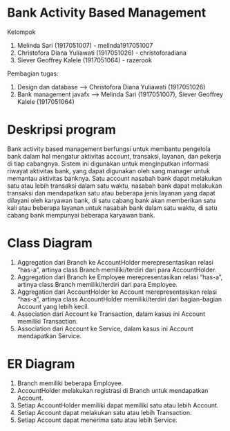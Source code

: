 # Bank Activity Based Management

Kelompok
1. Melinda Sari (1917051007) - mellnda1917051007
2. Christofora Diana Yuliawati (1917051026) - christoforadiana
3. Siever Geoffrey Kalele (1917051064) - razerook 

Pembagian tugas:
1. Design dan database --> Christofora Diana Yuliawati (1917051026)
2. Bank management javafx --> Melinda Sari (1917051007), Siever Geoffrey Kalele (1917051064)

# Deskripsi program
Bank activity based management berfungsi untuk membantu pengelola bank dalam hal mengatur aktivitas account, transaksi, layanan, dan pekerja di tiap cabangnya. Sistem ini digunakan untuk menginputkan informasi riwayat aktivitas bank, yang dapat digunakan oleh sang manager untuk memantau aktivitas banknya. Satu account nasabah bank dapat melakukan satu atau lebih transaksi dalam satu waktu, nasabah bank dapat melakukan transaksi dan mendapatkan satu atau beberapa jenis layanan yang dapat dilayani oleh karyawan bank, di satu cabang bank akan memberikan satu kali atau beberapa layanan untuk nasabah bank dalam satu waktu, di satu cabang bank mempunyai beberapa karyawan bank.

# Class Diagram

1. Aggregation dari Branch ke AccountHolder merepresentasikan relasi “has-a”, artinya class Branch memiliki/terdiri dari para AccountHolder.
2. Aggregation dari Branch ke Employee merepresentasikan relasi “has-a”, artinya class Branch memiliki/terdiri dari para Employee. 
3. Aggregation dari AccountHolder ke Account merepresentasikan relasi “has-a”, artinya class AccountHolder memiliki/terdiri dari bagian-bagian Account yang lebih kecil.
4. Association dari Account ke Transaction, dalam kasus ini Account memiliki Transaction.
5. Association dari Account ke Service, dalam kasus ini Account mendapatkan Service.

# ER Diagram

1. Branch memiliki beberapa Employee.
2. AccountHolder melakukan registrasi di Branch untuk mendapatkan Account.
3. Setiap AccountHolder memiliki dapat memiliki satu atau lebih Account.
4. Setiap Account dapat melakukan satu atau lebih Transaction.
5. Setiap Account dapat menerima satu atau lebih Service.


